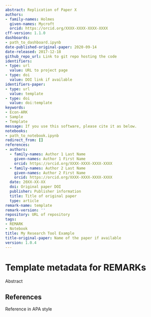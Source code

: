 ```yaml
---
abstract: Replication of Paper X
authors:
- family-names: Holmes
  given-names: Mycroft
  orcid: https://orcid.org/XXXX-XXXX-XXXX-XXXX
cff-version: 1.1.0
dashboards:
- path_to_dashboard.ipynb
date-published-original-paper: 2020-09-14
date-released: 2017-12-18
github_repo_url: Link to git repo hosting the code
identifiers:
- type: url
  value: URL to project page
- type: doi
  value: DOI link if available
identifiers-paper:
- type: url
  value: template
- type: doi
  value: doi:template
keywords:
- Econ-ARK
- Sample
- Template
message: If you use this software, please cite it as below.
notebooks:
- path_to_notebook.ipynb
redirect_from: []
references:
- authors:
  - family-names: Author 1 Last Name
    given-names: Author 1 First Name
    orcid: https://orcid.org/XXXX-XXXX-XXXX-XXXX
  - family-names: Author 2 Last Name
    given-names: Author 2 First Name
    orcid: https://orcid.org/XXXX-XXXX-XXXX-XXXX
  date: 20XX-XX-XX
  doi: Original paper DOI
  publisher: Publisher information
  title: Title of original paper
  type: article
remark-name: template
remark-version: ''
repository: URL of repository
tags:
- REMARK
- Notebook
title: My Research Tool Example
title-original-paper: Name of the paper if available
version: 1.0.4
---
```


# Template metadata for REMARKs

Abstract

## References

Reference in APA style
